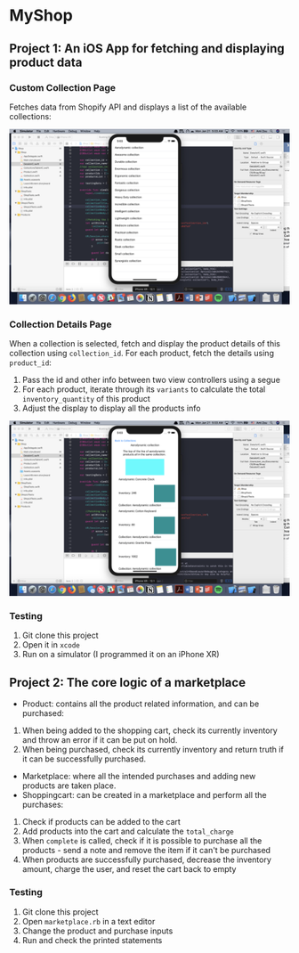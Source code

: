 # MyShop
## Project 1: An iOS App for fetching and displaying product data
### Custom Collection Page
Fetches data from Shopify API and displays a list of the available collections:

![Page1](https://github.com/ami-zou/MyShop/blob/master/Custom%20Collections%20list%20page%20-%20Screenshot.png)


### Collection Details Page
When a collection is selected, fetch and display the product details of this collection using `collection_id`.
For each product, fetch the details using `product_id`:
1. Pass the id and other info between two view controllers using a segue
2. For each product, iterate through its `variants` to calculate the total `inventory_quantity` of this product
3. Adjust the display to display all the products info

![Page2](https://github.com/ami-zou/MyShop/blob/master/Collection%20Details%20Page%20-%20Screenshot.png)

### Testing
1. Git clone this project
2. Open it in `xcode`
3. Run on a simulator (I programmed it on an iPhone XR)


## Project 2: The core logic of a marketplace
- Product: contains all the product related information, and can be purchased:
1. When being added to the shopping cart, check its currently inventory and throw an error if it can be put on hold.
2. When being purchased, check its currently inventory and return truth if it can be successfully purchased.
- Marketplace: where all the intended purchases and adding new products are taken place.
- Shoppingcart: can be created in a marketplace and perform all the purchases:
1. Check if products can be added to the cart
2. Add products into the cart and calculate the `total_charge`
3. When `complete` is called, check if it is possible to purchase all the products - send a note and remove the item if it can't be purchased
4. When products are successfully purchased, decrease the inventory amount, charge the user, and reset the cart back to empty

### Testing
1. Git clone this project
2. Open `marketplace.rb` in a text editor
3. Change the product and purchase inputs
4. Run and check the printed statements
